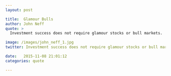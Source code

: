 ```yaml
---
layout: post

title:  Glamour Bulls
author: John Neff
quote: >
  Investment success does not require glamour stocks or bull markets. 

image: /images/john_neff_1.jpg
twitter: Investment success does not require glamour stocks or bull markets.  John Neff http://quotes.stockflare.com/

date:   2015-11-08 21:01:12
categories: quote

---
```



